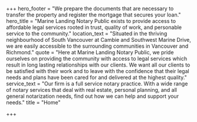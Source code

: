 +++
hero_footer = "We prepare the documents that are necessary to transfer the property and register the mortgage that secures your loan."
hero_title = "Marine Landing Notary Public exists to provide access to affordable legal services rooted in trust, quality of work, and personable service to the community."
location_text = "Situated in the thriving neighbourhood of South Vancouver at Cambie and Southwest Marine Drive, we are easily accessible to the surrounding communities in Vancouver and Richmond."
quote = "Here at Marine Landing Notary Public, we pride ourselves on providing the community with access to legal services which result in long lasting relationships with our clients. We want all our clients to be satisfied with their work and to leave with the confidence that their legal needs and plans have been cared for and delivered at the highest quality."
service_text = "Our firm is a full service notary practice. With a wide range of notary services that deal with real estate, personal planning, and all general notarization needs, find out how we can help and support your needs."
title = "Home"

+++
